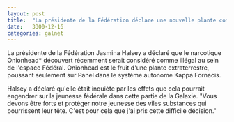 ```yaml
---
layout: post
title:  "La présidente de la Fédération déclare une nouvelle plante comme narcotique illégal"
date:   3300-12-16
categories: galnet
---
```

La présidente de la Fédération Jasmina Halsey a déclaré que le narcotique Onionhead* découvert récemment serait considéré comme illégal au sein de l'espace Fédéral. Onionhead est le fruit d'une plante extraterrestre, poussant seulement sur Panel dans le système autonome Kappa Fornacis.

Halsey a déclaré qu'elle était inquiète par les effets que cela pourrait engendrer sur la jeunesse fédérale dans cette partie de la Galaxie. "Vous devons être forts et protéger notre jeunesse des viles substances qui pourrissent leur tête. C'est pour cela que j'ai pris cette difficile décision."
